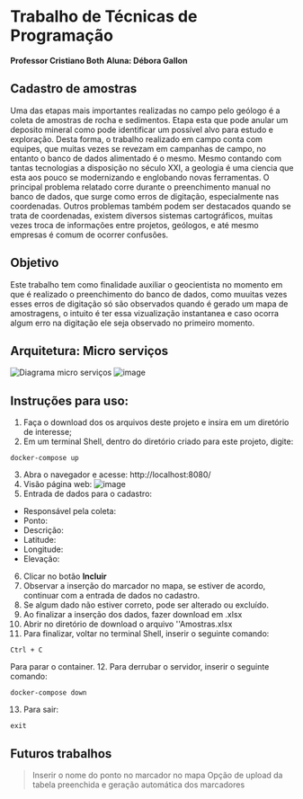# Trabalho de Técnicas de Programação 
**Professor Cristiano Both**
**Aluna: Débora Gallon**

## Cadastro de amostras 
Uma das etapas mais importantes realizadas no campo pelo geólogo é a coleta de amostras de rocha e sedimentos. Etapa esta que pode anular um deposito mineral como pode identificar um possível alvo para estudo e exploração. Desta forma, o trabalho realizado em campo conta com equipes, que muitas vezes se revezam em campanhas de campo, no entanto o banco de dados alimentado é o mesmo. 
Mesmo contando com tantas tecnologias a disposição no século XXI, a geologia é uma ciencia que esta aos pouco se modernizando e englobando novas ferramentas. O principal problema relatado corre durante o preenchimento manual no banco de dados, que surge como erros de digitação, especialmente nas coordenadas. Outros problemas também podem ser destacados quando se trata de coordenadas, existem diversos sistemas cartográficos, muitas vezes troca de informações entre projetos, geólogos, e até mesmo empresas é comum de ocorrer confusões. 

## Objetivo 
Este trabalho tem como finalidade auxiliar o geocientista no momento em que é realizado o preenchimento do banco de dados, como muuitas vezes esses erros de digitação só são observados quando é gerado um mapa de amostragens, o intuito é ter essa vizualização instantanea e caso ocorra algum erro na digitação ele seja observado no primeiro momento. 




## Arquitetura: Micro serviços 
![Diagrama micro serviços](https://user-images.githubusercontent.com/66315345/86483774-229a4380-bd2b-11ea-9a19-0d46cf123b6c.png)
![image](https://user-images.githubusercontent.com/66315345/86488660-284a5600-bd38-11ea-8e43-6c81cc0da5b3.png)



## Instruções para uso:
1. Faça o download dos os arquivos deste projeto e insira em um diretório de interesse;
2. Em um terminal Shell, dentro do diretório criado para este projeto, digite: 

```docker-compose up ``` 

3. Abra o navegador e acesse: http://localhost:8080/ 
4. Visão página web: 
![image](https://user-images.githubusercontent.com/66315345/86476032-21154f00-bd1c-11ea-803f-f3a38b78ddfe.png)
5. Entrada de dados para o cadastro: 
 - Responsável pela coleta:
 - Ponto:
 - Descrição: 
 - Latitude:
 - Longitude:
 - Elevação:
6. Clicar no botão **Incluir**
7. Observar a inserção do marcador no mapa, se estiver de acordo, continuar com a entrada de dados no cadastro.
8. Se algum dado não estiver correto, pode ser alterado ou excluído. 
9. Ao finalizar a inserção dos dados, fazer download em .xlsx
10. Abrir no diretório de download o arquivo ''Amostras.xlsx
11. Para finalizar, voltar no terminal Shell, inserir o seguinte comando: 

``Ctrl + C``

Para parar o container. 
12. Para derrubar o servidor, inserir o seguinte comando: 

```docker-compose down```

13. Para sair: 

```exit```

## Futuros trabalhos 
> Inserir o nome do ponto no marcador no mapa 
> Opção de upload da tabela preenchida e geração automática dos marcadores 
